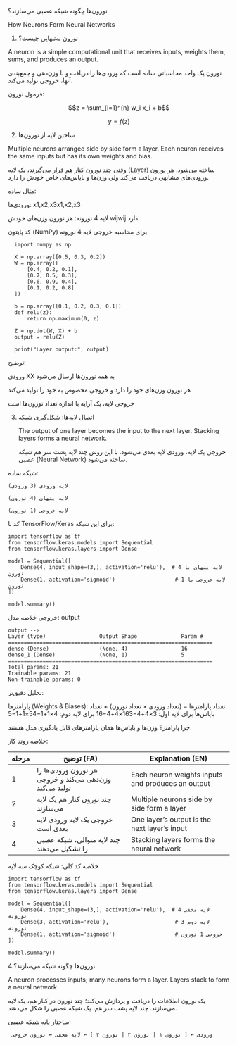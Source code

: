 نورون‌ها چگونه شبکه عصبی می‌سازند؟

How Neurons Form Neural Networks

 1. نورون به‌تنهایی چیست؟

A neuron is a simple computational unit that receives inputs, weights them, sums, and produces an output.
    
 نورون یک واحد محاسباتی ساده است که ورودی‌ها را دریافت و با وزن‌دهی و جمع‌بندی آنها، خروجی تولید می‌کند.


فرمول نورون:


   $$z = \sum_{i=1}^{n} w_i x_i + b$$
   
   $$y = f(z)$$
    
2. ساختن لایه از نورون‌ها

Multiple neurons arranged side by side form a layer. Each neuron receives the same inputs but has its own weights and bias.

    
 وقتی چند نورون کنار هم قرار می‌گیرند، یک لایه (Layer) ساخته می‌شود. هر نورون ورودی‌های مشابهی دریافت می‌کند ولی وزن‌ها و بایاس‌های خاص خودش را دارد.

مثال ساده:

  ورودی‌ها: x1,x2,x3x1​,x2​,x3​

  لایه 4 نورونه: هر نورون وزن‌های خودش wijwij​ دارد.

کد پایتون (NumPy) برای محاسبه خروجی لایه 4 نورونه
      
      import numpy as np
      
      X = np.array([0.5, 0.3, 0.2])  
      W = np.array([
          [0.4, 0.2, 0.1],  
          [0.7, 0.5, 0.3],  
          [0.6, 0.9, 0.4],  
          [0.1, 0.2, 0.8]   
      ])
      
      b = np.array([0.1, 0.2, 0.3, 0.1])
      def relu(z):
          return np.maximum(0, z)
      
      Z = np.dot(W, X) + b
      output = relu(Z)
      
      print("Layer output:", output)
      
 
  توضیح:

 ورودی XX به همه نورون‌ها ارسال می‌شود

 هر نورون وزن‌های خود را دارد و خروجی مخصوص به خود را تولید می‌کند

 خروجی لایه، یک آرایه با اندازه تعداد نورون‌ها است

 3. اتصال لایه‌ها: شکل‌گیری شبکه


     The output of one layer becomes the input to the next layer. Stacking layers forms a neural network.
    
    
     خروجی یک لایه، ورودی لایه بعدی می‌شود. با این روش چند لایه پشت سر هم شبکه عصبی (Neural Network) ساخته می‌شود.

شبکه ساده:

    لایه ورودی (3 ورودی)

    لایه پنهان (4 نورون)

    لایه خروجی (1 نورون)

کد با TensorFlow/Keras برای این شبکه:
    
    import tensorflow as tf
    from tensorflow.keras.models import Sequential
    from tensorflow.keras.layers import Dense
    
    model = Sequential([
        Dense(4, input_shape=(3,), activation='relu'),  # لایه پنهان با 4 نورون
        Dense(1, activation='sigmoid')                   # لایه خروجی با 1 نورون
    ])
    
    model.summary()

خروجی خلاصه مدل:
output

    output -->
    Layer (type)                 Output Shape              Param #
    =================================================================
    dense (Dense)                (None, 4)                 16
    dense_1 (Dense)              (None, 1)                 5
    =================================================================
    Total params: 21
    Trainable params: 21
    Non-trainable params: 0

 تحلیل دقیق‌تر:

  پارامترها (Weights & Biases):
  تعداد پارامترها = (تعداد ورودی × تعداد نورون) + تعداد بایاس‌ها
  برای لایه اول: 3×4+4=163×4+4=16
  برای لایه دوم: 4×1+1=54×1+1=5

  چرا پارامتر؟
  وزن‌ها و بایاس‌ها همان پارامترهای قابل یادگیری مدل هستند.

 خلاصه روند کار:

| مرحله | توضیح (FA)                                               | Explanation (EN)                                  |
| ----- | -------------------------------------------------------- | ------------------------------------------------- |
| 1     | هر نورون ورودی‌ها را وزن‌دهی می‌کند و خروجی تولید می‌کند | Each neuron weights inputs and produces an output |
| 2     | چند نورون کنار هم یک لایه می‌سازند                       | Multiple neurons side by side form a layer        |
| 3     | خروجی یک لایه ورودی لایه بعدی است                        | One layer’s output is the next layer’s input      |
| 4     | چند لایه متوالی، شبکه عصبی را تشکیل می‌دهند              | Stacking layers forms the neural network          |


خلاصه کد کلی: شبکه کوچک سه لایه

    import tensorflow as tf
    from tensorflow.keras.models import Sequential
    from tensorflow.keras.layers import Dense
    
    model = Sequential([
        Dense(4, input_shape=(3,), activation='relu'),  # لایه مخفی 4 نورونه
        Dense(3, activation='relu'),                     # لایه دوم 3 نورونه
        Dense(1, activation='sigmoid')                   # خروجی 1 نورون
    ])
    
    model.summary()

4.نورون‌ها چگونه شبکه می‌سازند؟


 A neuron processes inputs; many neurons form a layer. Layers stack to form a neural network
 
  یک نورون اطلاعات را دریافت و پردازش می‌کند؛ چند نورون در کنار هم، یک لایه می‌سازند. چند لایه پشت سر هم، یک شبکه عصبی را شکل می‌دهند.


ساختار پایه شبکه عصبی:

     ورودی ← [ نورون ۱ | نورون ۲ | نورون ۳ ] ← لایه مخفی ← نورون خروجی

